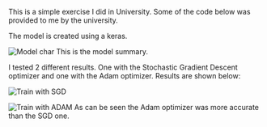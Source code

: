 This is a simple exercise I did in University. Some of the code below was provided to me by the university.

The model is created using a keras.

![Model char](https://user-images.githubusercontent.com/98655631/159084387-37f2e425-cfe1-4657-a11d-99d7712ad489.png)
This is the model summary.

I tested 2 different results. One with the Stochastic Gradient Descent optimizer and one with the Adam optimizer.
Results are shown below:

![Train with SGD](https://user-images.githubusercontent.com/98655631/159084475-0b339dc3-883f-472b-b89c-f85d0f8c7090.png)

![Train with ADAM](https://user-images.githubusercontent.com/98655631/159084494-3e58c199-bffd-42a2-99df-ce10d44bcd49.png)
As can be seen the Adam optimizer was more accurate than the SGD one.
